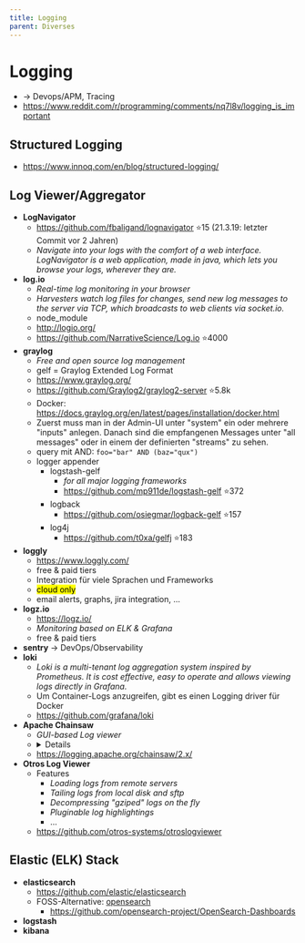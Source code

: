 ```yaml
---
title: Logging
parent: Diverses
---
```


# Logging
- → Devops/APM, Tracing
- <https://www.reddit.com/r/programming/comments/nq7l8v/logging_is_important>

## Structured Logging
- <https://www.innoq.com/en/blog/structured-logging/>

## Log Viewer/Aggregator
- **LogNavigator**
  - <https://github.com/fbaligand/lognavigator> ⭐15 (21.3.19: letzter Commit vor 2 Jahren)
  - *Navigate into your logs with the comfort of a web interface. LogNavigator is a web application, made in java, which lets you browse your logs, wherever they are.*
- **log.io**
  - *Real-time log monitoring in your browser*
  - *Harvesters watch log files for changes, send new log messages to the server via TCP, which broadcasts to web clients via socket.io.*
  - node_module
  - <http://logio.org/>
  - <https://github.com/NarrativeScience/Log.io> ⭐4000
- **graylog**
  - *Free and open source log management*
  - gelf = Graylog Extended Log Format
  - <https://www.graylog.org/>
  - <https://github.com/Graylog2/graylog2-server> ⭐5.8k
  - Docker: <https://docs.graylog.org/en/latest/pages/installation/docker.html>
  - Zuerst muss man in der Admin-UI unter "system" ein oder mehrere "inputs" anlegen. Danach sind die empfangenen Messages unter "all messages" oder in einem der definierten "streams" zu sehen.
  - query mit AND: `foo="bar" AND (baz="qux")`
  - logger appender
    - logstash-gelf
      - *for all major logging frameworks*
      - <https://github.com/mp911de/logstash-gelf> ⭐372
    - logback
      - <https://github.com/osiegmar/logback-gelf> ⭐157
    - log4j
      - <https://github.com/t0xa/gelfj> ⭐183
- **loggly**
  - <https://www.loggly.com/>
  - free & paid tiers
  - Integration für viele Sprachen und Frameworks
  - <mark>cloud only</mark>
  - email alerts, graphs, jira integration, ...
- **logz.io**
  - <https://logz.io/>
  - *Monitoring based on ELK & Grafana*
  - free & paid tiers
- **sentry** → DevOps/Observability
- **loki**
  - *Loki is a multi-tenant log aggregation system inspired by Prometheus.
It is cost effective, easy to operate and allows viewing logs directly in Grafana.*
  - Um Container-Logs anzugreifen, gibt es einen Logging driver für Docker
  - <https://github.com/grafana/loki>
- **Apache Chainsaw**
  - *GUI-based Log viewer*
  - <details>
      <img src="https://logging.apache.org/chainsaw/2.x/images/chainsaw-1.jpg" loading="lazy"/>
    </details>
  - <https://logging.apache.org/chainsaw/2.x/>
- **Otros Log Viewer**
  - Features
    - *Loading logs from remote servers*
    - *Tailing logs from local disk and sftp*
    - *Decompressing "gziped" logs on the fly*
    - *Pluginable log highlightings*
    - ...
  - <https://github.com/otros-systems/otroslogviewer>


## Elastic (ELK) Stack
- **elasticsearch**
  - <https://github.com/elastic/elasticsearch>
  - FOSS-Alternative: [opensearch](https://github.com/opensearch-project/OpenSearch)
    - <https://github.com/opensearch-project/OpenSearch-Dashboards>
- **logstash**
- **kibana**
